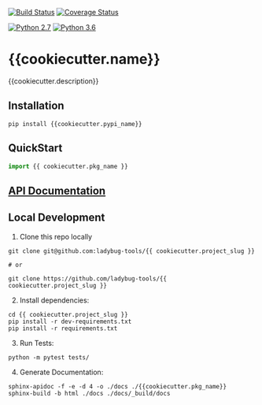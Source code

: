 [![Build Status](https://travis-ci.org/ladybug-tools/{{cookiecutter.project_slug}}.svg?branch=master)](https://travis-ci.org/ladybug-tools/{{cookiecutter.project_slug}})
[![Coverage Status](https://coveralls.io/repos/github/ladybug-tools/{{cookiecutter.project_slug}}/badge.svg?branch=master)](https://coveralls.io/github/ladybug-tools/{{cookiecutter.project_slug}})

[![Python 2.7](https://img.shields.io/badge/python-2.7-green.svg)](https://www.python.org/downloads/release/python-270/) [![Python 3.6](https://img.shields.io/badge/python-3.6-blue.svg)](https://www.python.org/downloads/release/python-360/)

# {{cookiecutter.name}}

{{cookiecutter.description}}

## Installation
```console
pip install {{cookiecutter.pypi_name}}
```

## QuickStart
```python
import {{ cookiecutter.pkg_name }}

```

## [API Documentation](http://ladybug-tools.github.io/{{cookiecutter.project_slug}}/docs)

## Local Development
1. Clone this repo locally
```console
git clone git@github.com:ladybug-tools/{{ cookiecutter.project_slug }}

# or

git clone https://github.com/ladybug-tools/{{ cookiecutter.project_slug }}
```
2. Install dependencies:
```console
cd {{ cookiecutter.project_slug }}
pip install -r dev-requirements.txt
pip install -r requirements.txt
```

3. Run Tests:
```console
python -m pytest tests/
```

4. Generate Documentation:
```console
sphinx-apidoc -f -e -d 4 -o ./docs ./{{cookiecutter.pkg_name}}
sphinx-build -b html ./docs ./docs/_build/docs
```
